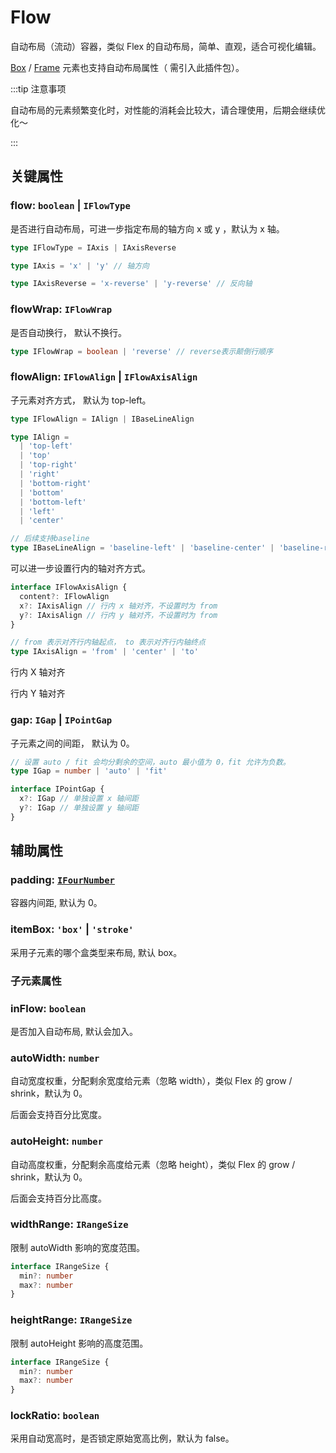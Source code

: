 <script setup>
import Case from '/component/Case.vue'
</script>

# Flow

自动布局（流动）容器，类似 Flex 的自动布局，简单、直观，适合可视化编辑。

[Box](/reference/display/Box.md) / [Frame](/reference/display/Frame.md) 元素也支持自动布局属性（ 需引入此插件包）。

:::tip 注意事项

自动布局的元素频繁变化时，对性能的消耗会比较大，请合理使用，后期会继续优化～

:::

## 关键属性

### flow: `boolean` | `IFlowType`

是否进行自动布局，可进一步指定布局的轴方向 x 或 y ，默认为 x 轴。

```ts
type IFlowType = IAxis | IAxisReverse

type IAxis = 'x' | 'y' // 轴方向

type IAxisReverse = 'x-reverse' | 'y-reverse' // 反向轴
```

<case name="Flow" count=2 height=160 editor=false></case>

<case name="Flow" index=2 count=2 height=160 editor=false></case>

### flowWrap: `IFlowWrap`

是否自动换行， 默认不换行。

```ts
type IFlowWrap = boolean | 'reverse' // reverse表示颠倒行顺序
```

<case name="FlowWrap" count=2 height=160 editor=false></case>

<case name="FlowWrap" index=2 count=2 height=160 editor=false></case>

### flowAlign: `IFlowAlign` | `IFlowAxisAlign`

子元素对齐方式， 默认为 top-left。

```ts
type IFlowAlign = IAlign | IBaseLineAlign

type IAlign =
  | 'top-left'
  | 'top'
  | 'top-right'
  | 'right'
  | 'bottom-right'
  | 'bottom'
  | 'bottom-left'
  | 'left'
  | 'center'

// 后续支持baseline
type IBaseLineAlign = 'baseline-left' | 'baseline-center' | 'baseline-right'
```

<case name="FlowAlign" count=3 height=160 editor=false></case>

<case name="FlowAlign" index=3 count=3 height=160 editor=false></case>

<case name="FlowAlign" index=6 count=3 height=160 editor=false></case>

可以进一步设置行内的轴对齐方式。

```ts
interface IFlowAxisAlign {
  content?: IFlowAlign
  x?: IAxisAlign // 行内 x 轴对齐，不设置时为 from
  y?: IAxisAlign // 行内 y 轴对齐，不设置时为 from
}

// from 表示对齐行内轴起点， to 表示对齐行内轴终点
type IAxisAlign = 'from' | 'center' | 'to'
```

行内 X 轴对齐
<case name="FlowYAlign" index=9 count=3 height=160 editor=false></case>

行内 Y 轴对齐
<case name="FlowAlign" index=9 count=3 height=160 editor=false></case>

<!-- Y 轴

<case name="FlowYAlign" count=3 height=160 editor=false></case>

<case name="FlowYAlign" index=3 count=3 height=160 editor=false></case>

<case name="FlowYAlign" index=6 count=3 height=160 editor=false></case> -->

### gap: `IGap` | `IPointGap`

子元素之间的间距， 默认为 0。

```ts
// 设置 auto / fit 会均分剩余的空间，auto 最小值为 0，fit 允许为负数。
type IGap = number | 'auto' | 'fit'

interface IPointGap {
  x?: IGap // 单独设置 x 轴间距
  y?: IGap // 单独设置 y 轴间距
}
```

<case name="FlowGap"  count=3 height=160 editor=false></case>

<case name="FlowGap" index=3 count=2 height=160 editor=false></case>

## 辅助属性

### padding: [`IFourNumber`](/reference/interface/math/Math.md#ifournumber)

容器内间距, 默认为 0。

<case name="FlowPadding" count=2 height=160 editor=false></case>

### itemBox: `'box'` | `'stroke'`

采用子元素的哪个盒类型来布局, 默认 box。

<case name="FlowItemBox" count=2 height=160 editor=false></case>

<!-- ### zIndexReverse: `boolean`

是否反转子元素的 zIndex 顺序，从下往上排序。 -->

### 子元素属性

### inFlow: `boolean`

是否加入自动布局, 默认会加入。

<case name="FlowIn" count=2 height=160 editor=false></case>

### autoWidth: `number`

自动宽度权重，分配剩余宽度给元素（忽略 width），类似 Flex 的 grow / shrink，默认为 0。

后面会支持百分比宽度。

<case name="FlowAutoSize" count=2 height=160 editor=false></case>

### autoHeight: `number`

自动高度权重，分配剩余高度给元素（忽略 height），类似 Flex 的 grow / shrink，默认为 0。

后面会支持百分比高度。

<case name="FlowAutoSize" index=2 count=2 height=160 editor=false></case>

### widthRange: `IRangeSize`

限制 autoWidth 影响的宽度范围。

```ts
interface IRangeSize {
  min?: number
  max?: number
}
```

### heightRange: `IRangeSize`

限制 autoHeight 影响的高度范围。

```ts
interface IRangeSize {
  min?: number
  max?: number
}
```

### lockRatio: `boolean`

采用自动宽高时，是否锁定原始宽高比例，默认为 false。

<!-- ### resizeBox: IConstraint

resize 布局的约束条件

```ts
 {x: 'top', y: 'left' | 'resize' | 'scale' | 'center' | 'right'}
{left: 20, top: 20, right: 50, bottom: 30}
``` -->

